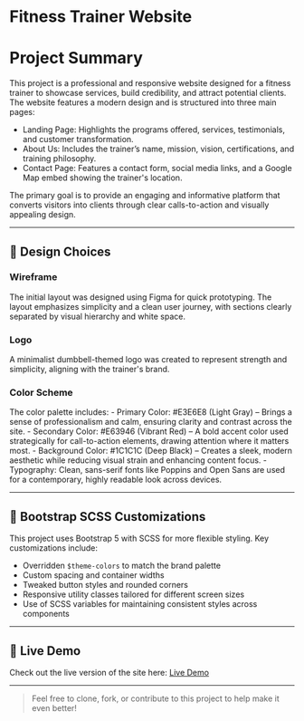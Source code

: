 # Fitness Trainer Website

# Project Summary
This project is a professional and responsive website designed for a fitness trainer to showcase services, build credibility, and attract potential clients. The website features a modern design and is structured into three main pages:

- Landing Page: Highlights the programs offered, services, testimonials, and customer transformation.
- About Us: Includes the trainer’s name, mission, vision, certifications, and training philosophy.
- Contact Page: Features a contact form, social media links, and a Google Map embed showing the trainer's location.

The primary goal is to provide an engaging and informative platform that converts visitors into clients through clear calls-to-action and visually appealing design.

-------------------------------------------------------------------------------------------------------------------------

## 🎨 Design Choices

### Wireframe
The initial layout was designed using Figma for quick prototyping. The layout emphasizes simplicity and a clean user journey, with sections clearly separated by visual hierarchy and white space.

### Logo
A minimalist dumbbell-themed logo was created to represent strength and simplicity, aligning with the trainer's brand.

### Color Scheme
The color palette includes:
    - Primary Color: #E3E6E8 (Light Gray) – Brings a sense of professionalism and calm, ensuring clarity and contrast across the site.
    - Secondary Color: #E63946 (Vibrant Red) – A bold accent color used strategically for call-to-action elements, drawing attention where it matters most.
    - Background Color: #1C1C1C (Deep Black) – Creates a sleek, modern aesthetic while reducing visual strain and enhancing content focus.
    - Typography: Clean, sans-serif fonts like Poppins and Open Sans are used for a contemporary, highly readable look across devices.


-------------------------------------------------------------------------------------------------------------------------


## 🎯 Bootstrap SCSS Customizations

This project uses Bootstrap 5 with SCSS for more flexible styling. Key customizations include:

- Overridden `$theme-colors` to match the brand palette
- Custom spacing and container widths
- Tweaked button styles and rounded corners
- Responsive utility classes tailored for different screen sizes
- Use of SCSS variables for maintaining consistent styles across components

-------------------------------------------------------------------------------------------------------------------------

## 🔗 Live Demo

Check out the live version of the site here: [Live Demo](https://ivenzzz.github.io/fitness-trainer-website/)

-------------------------------------------------------------------------------------------------------------------------

> Feel free to clone, fork, or contribute to this project to help make it even better!